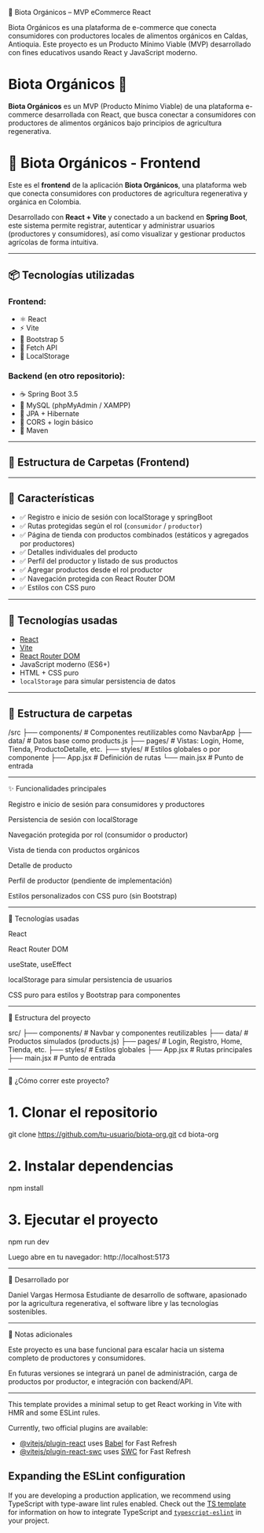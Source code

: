 🛒 Biota Orgánicos – MVP eCommerce React

Biota Orgánicos es una plataforma de e-commerce que conecta consumidores con productores locales de alimentos orgánicos en Caldas, Antioquia. Este proyecto es un Producto Mínimo Viable (MVP) desarrollado con fines educativos usando React y JavaScript moderno.

# Biota Orgánicos 🌿

**Biota Orgánicos** es un MVP (Producto Mínimo Viable) de una plataforma e-commerce desarrollada con React, que busca conectar a consumidores con productores de alimentos orgánicos bajo principios de agricultura regenerativa.
# 🌱 Biota Orgánicos - Frontend

Este es el **frontend** de la aplicación **Biota Orgánicos**, una plataforma web que conecta consumidores con productores de agricultura regenerativa y orgánica en Colombia.

Desarrollado con **React + Vite** y conectado a un backend en **Spring Boot**, este sistema permite registrar, autenticar y administrar usuarios (productores y consumidores), así como visualizar y gestionar productos agrícolas de forma intuitiva.

---

## 📦 Tecnologías utilizadas

### Frontend:
- ⚛️ React
- ⚡ Vite
- 🎨 Bootstrap 5
- 📡 Fetch API
- 🧠 LocalStorage

### Backend (en otro repositorio):
- ☕ Spring Boot 3.5
- 🐘 MySQL (phpMyAdmin / XAMPP)
- 🧰 JPA + Hibernate
- 🔐 CORS + login básico
- 🚀 Maven

---

## 📁 Estructura de Carpetas (Frontend)


---

## 🧩 Características

- ✅ Registro e inicio de sesión con localStorage y springBoot
- ✅ Rutas protegidas según el rol (`consumidor` / `productor`)
- ✅ Página de tienda con productos combinados (estáticos y agregados por productores)
- ✅ Detalles individuales del producto
- ✅ Perfil del productor y listado de sus productos
- ✅ Agregar productos desde el rol productor
- ✅ Navegación protegida con React Router DOM
- ✅ Estilos con CSS puro

---

## 🚀 Tecnologías usadas

- [React](https://react.dev/)
- [Vite](https://vitejs.dev/)
- [React Router DOM](https://reactrouter.com/)
- JavaScript moderno (ES6+)
- HTML + CSS puro
- `localStorage` para simular persistencia de datos

---

## 📁 Estructura de carpetas


/src
├── components/          # Componentes reutilizables como NavbarApp
├── data/                # Datos base como products.js
├── pages/               # Vistas: Login, Home, Tienda, ProductoDetalle, etc.
├── styles/              # Estilos globales o por componente
├── App.jsx              # Definición de rutas
└── main.jsx             # Punto de entrada

---

✨ Funcionalidades principales

Registro e inicio de sesión para consumidores y productores

Persistencia de sesión con localStorage

Navegación protegida por rol (consumidor o productor)

Vista de tienda con productos orgánicos

Detalle de producto

Perfil de productor (pendiente de implementación)

Estilos personalizados con CSS puro (sin Bootstrap)



---

🧱 Tecnologías usadas

React

React Router DOM

useState, useEffect

localStorage para simular persistencia de usuarios

CSS puro para estilos
y Bootstrap para componentes


---

📁 Estructura del proyecto

src/
├── components/        # Navbar y componentes reutilizables
├── data/              # Productos simulados (products.js)
├── pages/             # Login, Registro, Home, Tienda, etc.
├── styles/            # Estilos globales
├── App.jsx            # Rutas principales
├── main.jsx           # Punto de entrada


---

🧪 ¿Cómo correr este proyecto?

# 1. Clonar el repositorio
git clone https://github.com/tu-usuario/biota-org.git
cd biota-org

# 2. Instalar dependencias
npm install

# 3. Ejecutar el proyecto
npm run dev

Luego abre en tu navegador: http://localhost:5173


---

👤 Desarrollado por

Daniel Vargas Hermosa
Estudiante de desarrollo de software, apasionado por la agricultura regenerativa, el software libre y las tecnologías sostenibles.


---

📌 Notas adicionales

Este proyecto es una base funcional para escalar hacia un sistema completo de productores y consumidores.

En futuras versiones se integrará un panel de administración, carga de productos por productor, e integración con backend/API.



---



This template provides a minimal setup to get React working in Vite with HMR and some ESLint rules.

Currently, two official plugins are available:

- [@vitejs/plugin-react](https://github.com/vitejs/vite-plugin-react/blob/main/packages/plugin-react) uses [Babel](https://babeljs.io/) for Fast Refresh
- [@vitejs/plugin-react-swc](https://github.com/vitejs/vite-plugin-react/blob/main/packages/plugin-react-swc) uses [SWC](https://swc.rs/) for Fast Refresh

## Expanding the ESLint configuration

If you are developing a production application, we recommend using TypeScript with type-aware lint rules enabled. Check out the [TS template](https://github.com/vitejs/vite/tree/main/packages/create-vite/template-react-ts) for information on how to integrate TypeScript and [`typescript-eslint`](https://typescript-eslint.io) in your project.
